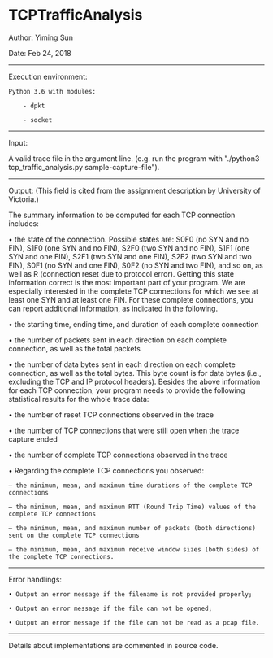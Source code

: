 # TCPTrafficAnalysis
Author:  Yiming Sun

Date:  Feb 24, 2018


--------------------------------------------------------------------------

Execution environment:
	
	Python 3.6 with modules:
		
		- dpkt
		
		- socket

--------------------------------------------------------------------------

Input:

A valid trace file in the argument line. (e.g. run the program with "./python3 tcp_traffic_analysis.py sample-capture-file").

--------------------------------------------------------------------------

Output: 
(This field is cited from the assignment description by University of Victoria.)

The summary information to be computed for each TCP connection includes:

• the state of the connection. Possible states are: S0F0 (no SYN and no FIN), S1F0 (one SYN and no FIN), S2F0 (two SYN and no FIN), S1F1 (one SYN and one FIN), S2F1 (two SYN and one FIN), S2F2 (two SYN and two FIN), S0F1 (no SYN and one FIN), S0F2 (no SYN and two FIN), and so on, as well as R (connection reset due to protocol error). Getting this state information correct is the most important part of your program. We are especially interested in the complete TCP connections for which we see at least one SYN and at least one FIN.
For these complete connections, you can report additional information, as indicated in the following.

• the starting time, ending time, and duration of each complete connection

• the number of packets sent in each direction on each complete connection, as well as the total packets

• the number of data bytes sent in each direction on each complete connection, as well as the total bytes. This byte count is for data bytes (i.e., excluding the TCP and IP protocol headers).
Besides the above information for each TCP connection, your program needs to provide the following statistical results for the whole trace data:

• the number of reset TCP connections observed in the trace

• the number of TCP connections that were still open when the trace capture ended

• the number of complete TCP connections observed in the trace

• Regarding the complete TCP connections you observed:
	
	– the minimum, mean, and maximum time durations of the complete TCP connections
	
	– the minimum, mean, and maximum RTT (Round Trip Time) values of the complete TCP connections
	
	– the minimum, mean, and maximum number of packets (both directions) sent on the complete TCP connections
	
	– the minimum, mean, and maximum receive window sizes (both sides) of the complete TCP connections.

--------------------------------------------------------------------------

Error handlings:
	
	• Output an error message if the filename is not provided properly;
	
	• Output an error message if the file can not be opened;
	
	• Output an error message if the file can not be read as a pcap file.

--------------------------------------------------------------------------

Details about implementations are commented in source code.
